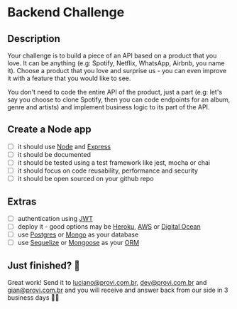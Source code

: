 # Backend Challenge

## Description
Your challenge is to build a piece of an API based on a product that you love.
It can be anything (e.g: Spotify, Netflix, WhatsApp, Airbnb, you name it). Choose a product that you love and surprise us -
you can even improve it with a feature that you would like to see. 

You don't need to code the entire API of the product, just a part (e.g: let's say you choose to clone Spotify, 
then you can code endpoints for an album, genre and artists) and implement business logic to its part of the API.

## Create a Node app
- [ ] it should use [Node] and [Express]
- [ ] it should be documented
- [ ] it should be tested using a test framework like jest, mocha or chai
- [ ] it should focus on code reusability, performance and security
- [ ] it should be open sourced on your github repo

## Extras
- [ ] authentication using [JWT]
- [ ] deploy it - good options may be [Heroku], [AWS] or [Digital Ocean]
- [ ] use [Postgres] or [Mongo] as your database
- [ ] use [Sequelize] or [Mongoose] as your [ORM]

## Just finished? 💯
Great work! Send it to [luciano@provi.com.br], [dev@provi.com.br] and [gian@provi.com.br]
and you will receive and answer back from our side in 3 business days 🏃🏃


[Node]: https://nodejs.org/
[Express]: https://expressjs.com/
[Postgres]: https://www.postgresql.org/
[Mongo]: https://www.mongodb.com/
[ORM]: https://en.wikipedia.org/wiki/Object%E2%80%93relational_mapping
[JWT]: https://jwt.io/
[jest]: https://jestjs.io/
[mocha]: https://mochajs.org/
[chai]: https://www.chaijs.com/
[Digital Ocean]: https://www.digitalocean.com/
[AWS]: https://aws.amazon.com/
[Heroku]: https://www.heroku.com/
[Sequelize]: https://sequelize.org/
[Mongoose]: https://mongoosejs.com/

[luciano@provi.com.br]: mailto:luciano@provi.com.br
[gian@provi.com.br]: mailto:gian@provi.com.br
[dev@provi.com.br]: mailto:dev@provi.com.br
